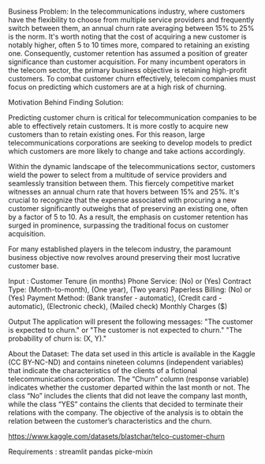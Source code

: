 Business Problem:
In the telecommunications industry, where customers have the flexibility to choose from multiple service providers and frequently switch between them, an annual churn rate averaging between 15% to 25% is the norm. It's worth noting that the cost of acquiring a new customer is notably higher, often 5 to 10 times more, compared to retaining an existing one. Consequently, customer retention has assumed a position of greater significance than customer acquisition.
For many incumbent operators in the telecom sector, the primary business objective is retaining high-profit customers.
To combat customer churn effectively, telecom companies must focus on predicting which customers are at a high risk of churning.

Motivation Behind Finding Solution:

Predicting customer churn is critical for telecommunication companies to be able to effectively retain customers. It is more costly to acquire new customers than to retain existing ones. For this reason, large telecommunications corporations are seeking to develop models to predict which customers are more likely to change and take actions accordingly.

Within the dynamic landscape of the telecommunications sector, customers wield the power to select from a multitude of service providers and seamlessly transition between them. This fiercely competitive market witnesses an annual churn rate that hovers between 15% and 25%. It's crucial to recognize that the expense associated with procuring a new customer significantly outweighs that of preserving an existing one, often by a factor of 5 to 10. As a result, the emphasis on customer retention has surged in prominence, surpassing the traditional focus on customer acquisition.

For many established players in the telecom industry, the paramount business objective now revolves around preserving their most lucrative customer base.

Input :
Customer Tenure (in months)
Phone Service: (No) or  (Yes)
Contract Type:  (Month-to-month),  (One year),  (Two years)
Paperless Billing:  (No) or  (Yes)
Payment Method:  (Bank transfer - automatic),  (Credit card - automatic), (Electronic check),  (Mailed check)
Monthly Charges ($)

Output
The application will present the following messages:
"The customer is expected to churn." or "The customer is not expected to churn."
"The probability of churn is: (X, Y)."

About the Dataset:
The data set used in this article is available in the Kaggle (CC BY-NC-ND) and contains nineteen columns (independent variables) that indicate the characteristics of the clients of a fictional telecommunications corporation. The   “Churn” column (response variable) indicates whether the customer departed within the last month or not. The class “No” includes the clients that did not leave the company last month, while the class “YES” contains the clients that decided to terminate their relations with the company. The objective of the analysis is to obtain the relation between the customer’s characteristics and the churn.

https://www.kaggle.com/datasets/blastchar/telco-customer-churn

Requirements :
streamlit
pandas
picke-mixin

